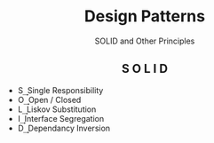 <h1 align="center">Design Patterns</h1>
<p align="center">SOLID and Other Principles</p>

<h2 align="center">S O L I D</h2>

<ul>
	<li>S &#866; Single Responsibility</li>
	<li>O &#866; Open / Closed</li>
	<li>L &#866; Liskov Substitution</li>
	<li>I &#866; Interface Segregation</li>
	<li>D &#866; Dependancy Inversion</li>
</ul>
